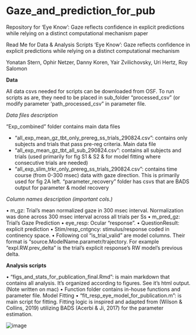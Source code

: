# Gaze_and_prediction_for_pub
 Repository for ‘Eye Know’: Gaze reflects confidence in explicit predictions while relying on a distinct computational mechanism  paper

Read Me for Data & Analysis Scripts 
‘Eye Know’: Gaze reflects confidence in explicit predictions while relying on a distinct computational mechanism  

Yonatan Stern, Ophir Netzer, Danny Koren, Yair Zvilichovsky, Uri Hertz, Roy Salomon

**Data**

All data csvs needed for scripts can be downloaded from OSF. 
To run scripts as are, they need to be placed in sub_folder “processed_csv” (or modify parameter ‘path_processed_csv” in parameter file. 

*Data files description*

“Exp_combined” folder contains main data files
-	“all_exp_mean_gz_tbt_only_prereg_ss_trials_290824.csv”: contains only subjects and trials that pass pre-reg criteria. Main data file
-	“all_exp_mean_gz_tbt_all_sub_290824.csv”: contains all subjects and trials (used primarily for fig S1 & S2 & for model fitting where consecutive trials are needed)
-	“all_exp_slim_trkr_only_prereg_ss_trials_290824.csv”: contains time course (from 0-300 msec) data with gaze direction. This is primarily used for fig 2A left. 
“parameter_recovery” folder has csvs that are BADS output for parameter & model recovery

*Column names description (important cols.)*

•	m_gz: Trial’s mean normalized gaze in 300 msec interval. Normalization was done across 300 msec interval across all trials per Ss
•	m_pred_gz: Trial’s Gaze Prediction
•	eye_resp: Ocular “response”. 
•	QuestionResult: explicit prediction
•	Stim/resp_cntgncy: stimulus/response coded in continency space. 
•	Following col “is_trial_valid” are model columns. Their format is “source.ModelName.parametr/trajectory. For example “expl.RW.prev_delta” is the trial’s explicit response’s RW model’s previous delta. 

**Analysis scripts**

•	“figs_and_stats_for_publication_final.Rmd”: is main markdown that contains all analysis. It’s organized according to figures. See it’s html output. (Note written on mac)
•	Function folder contains in-house functions and parameter file. 
Model Fitting
•	“fit_resp_eye_model_for_publication.m”: is main script for fitting. Fitting logic is inspired and adapted from (Wilson & Collins, 2019) utilizing BADS (Acerbi & Ji, 2017) for the parameter estimation. 


![image](https://github.com/user-attachments/assets/25468879-3d44-4fbb-a1e1-9c48c94c1fea)
